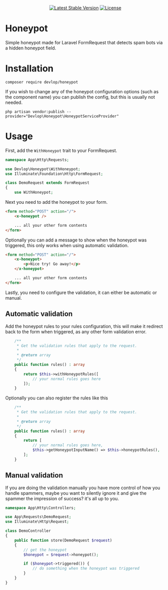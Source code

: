 <p align="center">
    <a href="https://packagist.org/packages/devlop/honeypot"><img src="https://img.shields.io/packagist/v/devlop/honeypot" alt="Latest Stable Version"></a>
    <a href="https://github.com/devlop-ab/honeypot/blob/master/LICENSE.md"><img src="https://img.shields.io/packagist/l/devlop/honeypot" alt="License"></a>
</p>

# Honeypot

Simple honeypot made for Laravel FormRequest that detects spam bots via a hidden honeypot field.

# Installation

```
composer require devlop/honeypot
```

If you wish to change any of the honeypot configuration options (such as the component name) you can publish the config, but this is usually not needed.

```
php artisan vendor:publish --provider="Devlop\Honeypot\HoneypotServiceProvider"
```

# Usage

First, add the `WithHoneypot` trait to your FormRequest.

```php
namespace App\Http\Requests;

use Devlop\Honeypot\WithHoneypot;
use Illuminate\Foundation\Http\FormRequest;

class DemoRequest extends FormRequest
{
    use WithHoneypot;
```

Next you need to add the honeypot to your form.

```html
<form method="POST" action="/">
    <x-honeypot />

    ... all your other form contents
</form>
```

Optionally you can add a message to show when the honeypot was triggered, this only works when using automatic validation.

```html
<form method="POST" action="/">
    <x-honeypot>
        <p>Nice try! Go away!</p>
    </x-honeypot>

    ... all your other form contents
</form>
```

Lastly, you need to configure the validation, it can either be automatic or manual.

## Automatic validation

Add the honeypot rules to your rules configuration, this will make it redirect back to the form when triggered, as any other form validation error.

```php
    /**
     * Get the validation rules that apply to the request.
     *
     * @return array
     */
    public function rules() : array
    {
        return $this->withHoneypotRules([
            // your normal rules goes here
        ]);
    }
```

Optionally you can also register the rules like this

```php
    /**
     * Get the validation rules that apply to the request.
     *
     * @return array
     */
    public function rules() : array
    {
        return [
            // your normal rules goes here,
            $this->getHoneypotInputName() => $this->honeypotRules(),
        ];
    }
```

## Manual validation

If you are doing the validation manually you have more control of how you handle spammers,
maybe you want to silently ignore it and give the spammer the impression of success? it's all up to you.

```php
namespace App\Http\Controllers;

use App\Requests\DemoRequest;
use Illuminate\Http\Request;

class DemoController
{
    public function store(DemoRequest $request)
    {
        // get the honeypot
        $honeypot = $request->honeypot();

        if ($honeypot->triggered()) {
            // do something when the honeypot was triggered
        }
    }
}
```
